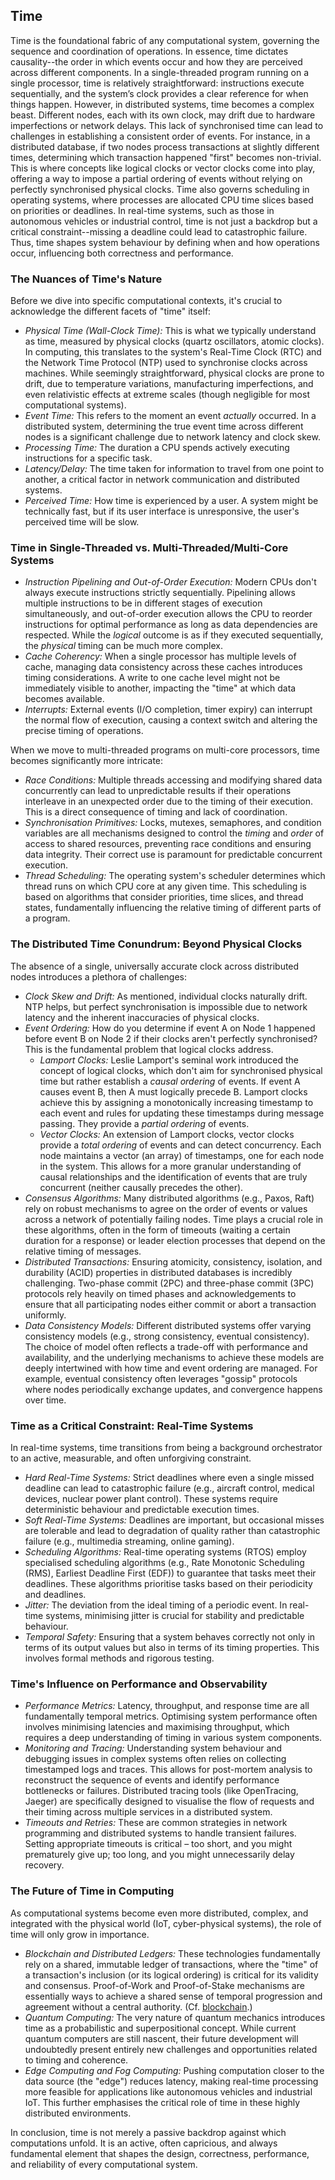 
## Time

Time is the foundational fabric of any computational system, governing the sequence and coordination of operations.
In essence, time dictates causality--the order in which events occur and how they are perceived across different components.
In a single-threaded program running on a single processor, time is relatively straightforward: instructions execute
sequentially, and the system’s clock provides a clear reference for when things happen. However, in distributed systems,
time becomes a complex beast. Different nodes, each with its own clock, may drift due to hardware imperfections or network
delays. This lack of synchronised time can lead to challenges in establishing a consistent order of events. For instance,
in a distributed database, if two nodes process transactions at slightly different times, determining which transaction
happened "first" becomes non-trivial. This is where concepts like logical clocks or vector clocks come into play, offering
a way to impose a partial ordering of events without relying on perfectly synchronised physical clocks. Time also governs
scheduling in operating systems, where processes are allocated CPU time slices based on priorities or deadlines. In
real-time systems, such as those in autonomous vehicles or industrial control, time is not just a backdrop but a critical
constraint--missing a deadline could lead to catastrophic failure. Thus, time shapes system behaviour by defining when
and how operations occur, influencing both correctness and performance.


### The Nuances of Time's Nature

Before we dive into specific computational contexts, it's crucial to acknowledge the different facets of "time" itself:

- *Physical Time (Wall-Clock Time):* This is what we typically understand as time, measured by physical clocks (quartz
  oscillators, atomic clocks). In computing, this translates to the system's Real-Time Clock (RTC) and the Network Time
  Protocol (NTP) used to synchronise clocks across machines. While seemingly straightforward, physical clocks are prone
  to drift, due to temperature variations, manufacturing imperfections, and even relativistic effects at extreme scales
  (though negligible for most computational systems).
- *Event Time:* This refers to the moment an event *actually* occurred. In a distributed system, determining the true
  event time across different nodes is a significant challenge due to network latency and clock skew.
- *Processing Time:* The duration a CPU spends actively executing instructions for a specific task.
- *Latency/Delay:* The time taken for information to travel from one point to another, a critical factor in network
  communication and distributed systems.
- *Perceived Time:* How time is experienced by a user. A system might be technically fast, but if its user interface
  is unresponsive, the user's perceived time will be slow.


### Time in Single-Threaded vs. Multi-Threaded/Multi-Core Systems

- *Instruction Pipelining and Out-of-Order Execution:* Modern CPUs don't always execute instructions strictly sequentially.
  Pipelining allows multiple instructions to be in different stages of execution simultaneously, and out-of-order execution
  allows the CPU to reorder instructions for optimal performance as long as data dependencies are respected. While the
  *logical* outcome is as if they executed sequentially, the *physical* timing can be much more complex.
- *Cache Coherency:* When a single processor has multiple levels of cache, managing data consistency across these caches
  introduces timing considerations. A write to one cache level might not be immediately visible to another, impacting
  the "time" at which data becomes available.
- *Interrupts:* External events (I/O completion, timer expiry) can interrupt the normal flow of execution, causing a
  context switch and altering the precise timing of operations.

When we move to multi-threaded programs on multi-core processors, time becomes significantly more intricate:

- *Race Conditions:* Multiple threads accessing and modifying shared data concurrently can lead to unpredictable results
  if their operations interleave in an unexpected order due to the timing of their execution. This is a direct consequence
  of timing and lack of coordination.
- *Synchronisation Primitives:* Locks, mutexes, semaphores, and condition variables are all mechanisms designed to control
  the *timing* and *order* of access to shared resources, preventing race conditions and ensuring data integrity. Their
  correct use is paramount for predictable concurrent execution.
- *Thread Scheduling:* The operating system's scheduler determines which thread runs on which CPU core at any given time.
  This scheduling is based on algorithms that consider priorities, time slices, and thread states, fundamentally influencing
  the relative timing of different parts of a program.


### The Distributed Time Conundrum: Beyond Physical Clocks

The absence of a single, universally accurate clock across distributed
nodes introduces a plethora of challenges:

- *Clock Skew and Drift:* As mentioned, individual clocks naturally drift. NTP helps, but perfect synchronisation is
  impossible due to network latency and the inherent inaccuracies of physical clocks.
- *Event Ordering:* How do you determine if event A on Node 1 happened before event B on Node 2 if their clocks aren't
  perfectly synchronised? This is the fundamental problem that logical clocks address.
    - *Lamport Clocks:* Leslie Lamport's seminal work introduced the concept of logical clocks, which don't aim for
      synchronised physical time but rather establish a *causal ordering* of events. If event A causes event B, then
      A must logically precede B. Lamport clocks achieve this by assigning a monotonically increasing timestamp to
      each event and rules for updating these timestamps during message passing. They provide a *partial ordering* of events.
    - *Vector Clocks:* An extension of Lamport clocks, vector clocks provide a *total ordering* of events and can detect
      concurrency. Each node maintains a vector (an array) of timestamps, one for each node in the system. This allows
      for a more granular understanding of causal relationships and the identification of events that are truly concurrent
      (neither causally precedes the other).
- *Consensus Algorithms:* Many distributed algorithms (e.g., Paxos, Raft) rely on robust mechanisms to agree on the order
  of events or values across a network of potentially failing nodes. Time plays a crucial role in these algorithms, often
  in the form of timeouts (waiting a certain duration for a response) or leader election processes that depend on the
  relative timing of messages.
- *Distributed Transactions:* Ensuring atomicity, consistency, isolation, and durability (ACID) properties in distributed
  databases is incredibly challenging. Two-phase commit (2PC) and three-phase commit (3PC) protocols rely heavily on timed
  phases and acknowledgements to ensure that all participating nodes either commit or abort a transaction uniformly.
- *Data Consistency Models:* Different distributed systems offer varying consistency models (e.g., strong consistency,
  eventual consistency). The choice of model often reflects a trade-off with performance and availability, and the underlying
  mechanisms to achieve these models are deeply intertwined with how time and event ordering are managed. For example,
  eventual consistency often leverages "gossip" protocols where nodes periodically exchange updates, and convergence
  happens over time.


### Time as a Critical Constraint: Real-Time Systems

In real-time systems, time transitions from being a background orchestrator to an active, measurable, and often unforgiving
constraint.

- *Hard Real-Time Systems:* Strict deadlines where even a single missed deadline can lead to catastrophic failure
  (e.g., aircraft control, medical devices, nuclear power plant control). These systems require deterministic behaviour
  and predictable execution times.
- *Soft Real-Time Systems:* Deadlines are important, but occasional misses are tolerable and lead to degradation of
  quality rather than catastrophic failure (e.g., multimedia streaming, online gaming).
- *Scheduling Algorithms:* Real-time operating systems (RTOS) employ specialised scheduling algorithms (e.g., Rate
  Monotonic Scheduling (RMS), Earliest Deadline First (EDF)) to guarantee that tasks meet their deadlines. These
  algorithms prioritise tasks based on their periodicity and deadlines.
- *Jitter:* The deviation from the ideal timing of a periodic event. In real-time systems, minimising jitter is
  crucial for stability and predictable behaviour.
- *Temporal Safety:* Ensuring that a system behaves correctly not only in terms of its output values but also in
  terms of its timing properties. This involves formal methods and rigorous testing.


### Time's Influence on Performance and Observability

- *Performance Metrics:* Latency, throughput, and response time are all fundamentally temporal metrics. Optimising
  system performance often involves minimising latencies and maximising throughput, which requires a deep understanding
  of timing in various system components.
- *Monitoring and Tracing:* Understanding system behaviour and debugging issues in complex systems often relies on
  collecting timestamped logs and traces. This allows for post-mortem analysis to reconstruct the sequence of events
  and identify performance bottlenecks or failures. Distributed tracing tools (like OpenTracing, Jaeger) are
  specifically designed to visualise the flow of requests and their timing across multiple services in a distributed system.
- *Timeouts and Retries:* These are common strategies in network programming and distributed systems to handle transient
  failures. Setting appropriate timeouts is critical – too short, and you might prematurely give up; too long, and
  you might unnecessarily delay recovery.


### The Future of Time in Computing

As computational systems become even more distributed, complex, and integrated with the physical world (IoT, cyber-physical
systems), the role of time will only grow in importance.

- *Blockchain and Distributed Ledgers:* These technologies fundamentally rely on a shared, immutable ledger of transactions,
  where the "time" of a transaction's inclusion (or its logical ordering) is critical for its validity and consensus.
  Proof-of-Work and Proof-of-Stake mechanisms are essentially ways to achieve a shared sense of temporal progression and
  agreement without a central authority. (Cf. [blockchain](./../..//../ch07/data/block/).)
- *Quantum Computing:* The very nature of quantum mechanics introduces time as a probabilistic and superpositional concept.
  While current quantum computers are still nascent, their future development will undoubtedly present entirely new challenges
  and opportunities related to timing and coherence.
- *Edge Computing and Fog Computing:* Pushing computation closer to the data source (the "edge") reduces latency, making
  real-time processing more feasible for applications like autonomous vehicles and industrial IoT. This further emphasises
  the critical role of time in these highly distributed environments.

In conclusion, time is not merely a passive backdrop against which computations unfold. It is an active, often capricious,
and always fundamental element that shapes the design, correctness, performance, and reliability of every computational
system.
